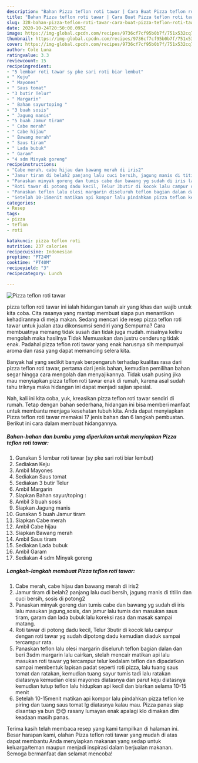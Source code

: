 ```yaml
---
description: "Bahan Pizza teflon roti tawar | Cara Buat Pizza teflon roti tawar Yang Lezat Sekali"
title: "Bahan Pizza teflon roti tawar | Cara Buat Pizza teflon roti tawar Yang Lezat Sekali"
slug: 328-bahan-pizza-teflon-roti-tawar-cara-buat-pizza-teflon-roti-tawar-yang-lezat-sekali
date: 2020-10-24T20:50:00.095Z
image: https://img-global.cpcdn.com/recipes/9736cf7cf95b0b7f/751x532cq70/pizza-teflon-roti-tawar-foto-resep-utama.jpg
thumbnail: https://img-global.cpcdn.com/recipes/9736cf7cf95b0b7f/751x532cq70/pizza-teflon-roti-tawar-foto-resep-utama.jpg
cover: https://img-global.cpcdn.com/recipes/9736cf7cf95b0b7f/751x532cq70/pizza-teflon-roti-tawar-foto-resep-utama.jpg
author: Cole Luna
ratingvalue: 3.3
reviewcount: 15
recipeingredient:
- "5 lembar roti tawar sy pke sari roti biar lembut"
- " Keju"
- " Mayones"
- " Saus tomat"
- "3 butir Telur"
- " Margarin"
- " Bahan sayurtoping "
- "3 buah sosis"
- " Jagung manis"
- "5 buah Jamur tiram"
- " Cabe merah"
- " Cabe hijau"
- " Bawang merah"
- " Saus tiram"
- " Lada bubuk"
- " Garam"
- "4 sdm Minyak goreng"
recipeinstructions:
- "Cabe merah, cabe hijau dan bawang merah di iris2"
- "Jamur tiram di belah2 panjang lalu cuci bersih, jagung manis di titilin dan cuci bersih, sosis di potong2"
- "Panaskan minyak goreng dan tumis cabe dan bawang yg sudah di iris lalu masukan jagung,sosis, dan jamur lalu tumis dan masukan saus tiram, garam dan lada bubuk lalu koreksi rasa dan masak sampai matang."
- "Roti tawar di potong dadu kecil, Telur 3butir di kocok lalu campur dengan roti tawar yg sudah dipotong dadu kemudian diaduk sampai tercampur rata."
- "Panaskan teflon lalu olesi margarin diseluruh teflon bagian dalan dan beri 3sdm margarin lalu cairkan, stelah mencair matikan api lalu masukan roti tawar yg tercampur telur kedalam teflon dan dipadatkan sampai membentuk lapisan padat seperti roti pizza, lalu tuang saus tomat dan ratakan, kemudian tuang sayur tumis tadi lalu ratakan diatasnya kemudian olesi mayones diatasnya dan parut keju diatasnya kemudian tutup teflon lalu hidupkan api kecil dan biarkan selama 10-15 menit"
- "Setelah 10-15menit matikan api kompor lalu pindahkan pizza teflon ke piring dan tuang saus tomat lg diatasnya kalau mau. Pizza panas siap disantap ya bun 😊😊 rasany lumayan enak apalagi klo dimakan dlm keadaan masih panas."
categories:
- Resep
tags:
- pizza
- teflon
- roti

katakunci: pizza teflon roti 
nutrition: 237 calories
recipecuisine: Indonesian
preptime: "PT24M"
cooktime: "PT40M"
recipeyield: "3"
recipecategory: Lunch

---
```



![Pizza teflon roti tawar](https://img-global.cpcdn.com/recipes/9736cf7cf95b0b7f/751x532cq70/pizza-teflon-roti-tawar-foto-resep-utama.jpg)


pizza teflon roti tawar ini ialah hidangan tanah air yang khas dan wajib untuk kita coba. Cita rasanya yang mantap membuat siapa pun menantikan kehadirannya di meja makan.
Sedang mencari ide resep pizza teflon roti tawar untuk jualan atau dikonsumsi sendiri yang Sempurna? Cara membuatnya memang tidak susah dan tidak juga mudah. misalnya keliru mengolah maka hasilnya Tidak Memuaskan dan justru cenderung tidak enak. Padahal pizza teflon roti tawar yang enak harusnya sih mempunyai aroma dan rasa yang dapat memancing selera kita.



Banyak hal yang sedikit banyak berpengaruh terhadap kualitas rasa dari pizza teflon roti tawar, pertama dari jenis bahan, kemudian pemilihan bahan segar hingga cara mengolah dan menyajikannya. Tidak usah pusing jika mau menyiapkan pizza teflon roti tawar enak di rumah, karena asal sudah tahu triknya maka hidangan ini dapat menjadi sajian spesial.


Nah, kali ini kita coba, yuk, kreasikan pizza teflon roti tawar sendiri di rumah. Tetap dengan bahan sederhana, hidangan ini bisa memberi manfaat untuk membantu menjaga kesehatan tubuh kita. Anda dapat menyiapkan Pizza teflon roti tawar memakai 17 jenis bahan dan 6 langkah pembuatan. Berikut ini cara dalam membuat hidangannya.

<!--inarticleads1-->

##### Bahan-bahan dan bumbu yang diperlukan untuk menyiapkan Pizza teflon roti tawar:

1. Gunakan 5 lembar roti tawar (sy pke sari roti biar lembut)
1. Sediakan  Keju
1. Ambil  Mayones
1. Sediakan  Saus tomat
1. Sediakan 3 butir Telur
1. Ambil  Margarin
1. Siapkan  Bahan sayur/toping :
1. Ambil 3 buah sosis
1. Siapkan  Jagung manis
1. Gunakan 5 buah Jamur tiram
1. Siapkan  Cabe merah
1. Ambil  Cabe hijau
1. Siapkan  Bawang merah
1. Ambil  Saus tiram
1. Sediakan  Lada bubuk
1. Ambil  Garam
1. Sediakan 4 sdm Minyak goreng




<!--inarticleads2-->

##### Langkah-langkah membuat Pizza teflon roti tawar:

1. Cabe merah, cabe hijau dan bawang merah di iris2
1. Jamur tiram di belah2 panjang lalu cuci bersih, jagung manis di titilin dan cuci bersih, sosis di potong2
1. Panaskan minyak goreng dan tumis cabe dan bawang yg sudah di iris lalu masukan jagung,sosis, dan jamur lalu tumis dan masukan saus tiram, garam dan lada bubuk lalu koreksi rasa dan masak sampai matang.
1. Roti tawar di potong dadu kecil, Telur 3butir di kocok lalu campur dengan roti tawar yg sudah dipotong dadu kemudian diaduk sampai tercampur rata.
1. Panaskan teflon lalu olesi margarin diseluruh teflon bagian dalan dan beri 3sdm margarin lalu cairkan, stelah mencair matikan api lalu masukan roti tawar yg tercampur telur kedalam teflon dan dipadatkan sampai membentuk lapisan padat seperti roti pizza, lalu tuang saus tomat dan ratakan, kemudian tuang sayur tumis tadi lalu ratakan diatasnya kemudian olesi mayones diatasnya dan parut keju diatasnya kemudian tutup teflon lalu hidupkan api kecil dan biarkan selama 10-15 menit
1. Setelah 10-15menit matikan api kompor lalu pindahkan pizza teflon ke piring dan tuang saus tomat lg diatasnya kalau mau. Pizza panas siap disantap ya bun 😊😊 rasany lumayan enak apalagi klo dimakan dlm keadaan masih panas.




Terima kasih telah membaca resep yang kami tampilkan di halaman ini. Besar harapan kami, olahan Pizza teflon roti tawar yang mudah di atas dapat membantu Anda menyiapkan makanan yang sedap untuk keluarga/teman maupun menjadi inspirasi dalam berjualan makanan. Semoga bermanfaat dan selamat mencoba!
